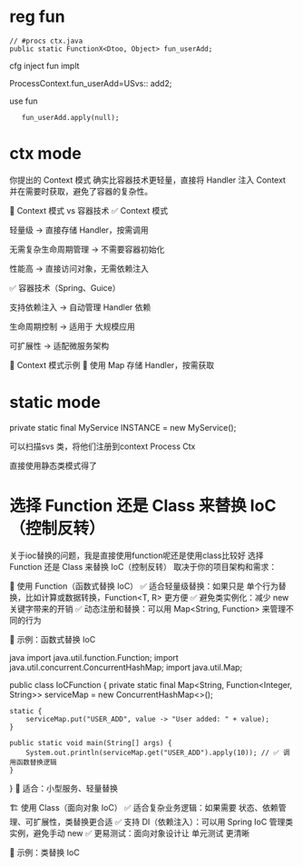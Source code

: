 

# reg fun



    // #procs ctx.java
    public static FunctionX<Dtoo, Object> fun_userAdd;

cfg inject fun implt

ProcessContext.fun_userAdd=USvs:: add2;



use fun

       fun_userAdd.apply(null);


# ctx mode


你提出的 Context 模式 确实比容器技术更轻量，直接将 Handler 注入 Context 并在需要时获取，避免了容器的复杂性。

📌 Context 模式 vs 容器技术
✅ Context 模式

轻量级 → 直接存储 Handler，按需调用

无需复杂生命周期管理 → 不需要容器初始化

性能高 → 直接访问对象，无需依赖注入

✅ 容器技术（Spring、Guice）

支持依赖注入 → 自动管理 Handler 依赖

生命周期控制 → 适用于 大规模应用

可扩展性 → 适配微服务架构


📌 Context 模式示例
📌 使用 Map 存储 Handler，按需获取


# static mode

private static final MyService INSTANCE = new MyService();

可以扫描svs 类，将他们注册到context Process Ctx

直接使用静态类模式得了


#  选择 Function 还是 Class 来替换 IoC（控制反转）


关于ioc替换的问题，我是直接使用function呢还是使用class比较好
选择 Function 还是 Class 来替换 IoC（控制反转） 取决于你的项目架构和需求：

🚀 使用 Function（函数式替换 IoC）
✅ 适合轻量级替换：如果只是 单个行为替换，比如计算或数据转换，Function<T, R> 更方便 ✅ 避免类实例化：减少 new 关键字带来的开销 ✅ 动态注册和替换：可以用 Map<String, Function<?, ?>> 来管理不同的行为

📌 示例：函数式替换 IoC

java
import java.util.function.Function;
import java.util.concurrent.ConcurrentHashMap;
import java.util.Map;

public class IoCFunction {
private static final Map<String, Function<Integer, String>> serviceMap = new ConcurrentHashMap<>();

    static {
        serviceMap.put("USER_ADD", value -> "User added: " + value);
    }

    public static void main(String[] args) {
        System.out.println(serviceMap.get("USER_ADD").apply(10)); // ✅ 调用函数替换逻辑
    }
}
📌 适合：小型服务、轻量替换

🏗 使用 Class（面向对象 IoC）
✅ 适合复杂业务逻辑：如果需要 状态、依赖管理、可扩展性，类替换更合适 ✅ 支持 DI（依赖注入）：可以用 Spring IoC 管理类实例，避免手动 new ✅ 更易测试：面向对象设计让 单元测试 更清晰

📌 示例：类替换 IoC
